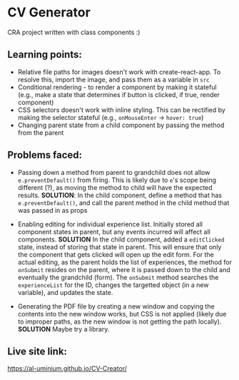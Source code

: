 # CV Generator
CRA project written with class components :)

## Learning points:
- Relative file paths for images doesn't work with create-react-app. To resolve this, import the image, and pass them as a variable in `src`
- Conditional rendering - to render a component by making it stateful (e.g., make a state that determines if button is clicked, if true, render component)
- CSS selectors doesn't work with inline styling. This can be rectified by making the selector stateful (e.g., `onMouseEnter` -> `hover: true`)
- Changing parent state from a child component by passing the method from the parent

## Problems faced:
- Passing down a method from parent to grandchild does not allow `e.preventDefault()` from firing. This is likely due to `e`'s scope being different (?), as moving the method to child will have the expected results.
**SOLUTION**:
In the child component, define a method that has `e.preventDefault()`, and call the parent method in the child method that was passed in as props 
  
- Enabling editing for individual experience list. Initially stored all component states in parent, but any events incurred will affect all components. 
**SOLUTION**
In the child component, added a `editClicked` state, instead of storing that state in parent. This will ensure that only the component that gets clicked will open up the edit form. 
For the actual editing, as the parent holds the list of experiences, the method for `onSubmit` resides on the parent, where it is passed down to the child and eventually the grandchild (form). The `onSubmit` method searches the `experienceList` for the ID, changes the targetted object (in a new variable), and updates the state. 

- Generating the PDF file by creating a new window and copying the contents into the new window works, but CSS is not applied (likely due to improper paths, as the new window is not getting the path locally).
**SOLUTION**
Maybe try a library. 

## Live site link:
https://al-uminium.github.io/CV-Creator/